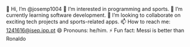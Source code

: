 👋 Hi, I’m @josemp1004
👀 I’m interested in programming and sports.
🌱 I’m currently learning software development.
💞️ I’m looking to collaborate on exciting tech projects and sports-related apps.
📫 How to reach me: 1241616@isep.ipp.pt
😄 Pronouns: he/him.
⚡ Fun fact: Messi is better than Ronaldo

<!---
josemp1004/josemp1004 is a ✨ special ✨ repository because its `README.md` (this file) appears on your GitHub profile.
You can click the Preview link to take a look at your changes.
--->
